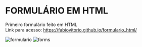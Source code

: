 # FORMULÁRIO EM HTML

Primeiro formulário feito em HTML
<br>
Link para acesso: https://fabiovitorio.github.io/formulario_html/

![formulario](https://user-images.githubusercontent.com/109548564/180499638-b32af6ae-8c82-4ac5-b8a1-5727e024f630.JPG)
![forms](https://user-images.githubusercontent.com/109548564/180499838-189ef822-787b-4fbd-9b87-044d393151e5.JPG)
